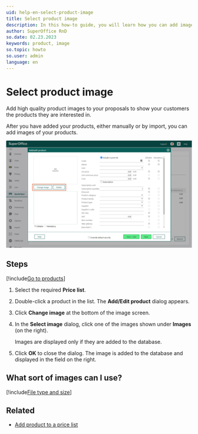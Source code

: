```yaml
---
uid: help-en-select-product-image
title: Select product image
description: In this how-to guide, you will learn how you can add images for all the products you add to SuperOffice Quote.
author: SuperOffice RnD
so.date: 02.23.2023
keywords: product, image
so.topic: howto
so.user: admin
language: en
---
```


# Select product image

Add high quality product images to your proposals to show your customers the products they are interested in.

After you have added your products, either manually or by import, you can add images of your products.

![You can add an image to every product you add to your price list -screenshot][img1]

## Steps

[!include[Go to products](../includes/goto-products.md)]

1. Select the required **Price list**.

1. Double-click a product in the list. The **Add/Edit product** dialog appears.

1. Click **Change image** at the bottom of the image screen.

1. In the **Select image** dialog, click one of the images shown under **Images** (on the right).

    Images are displayed only if they are added to the database.

1. Click **OK** to close the dialog. The image is added to the database and displayed in the field on the right.

## What sort of images can I use?

[!include[File type and size](../../../../sale/learn/includes/image-type-and-size.md)]

## Related

* [Add product to a price list][1]

<!-- Referenced links -->
[1]: add-product-to-price-list.md

<!-- Referenced images -->
[img1]: media/add-edit-product.png
